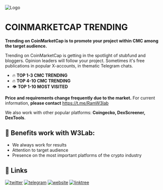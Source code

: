 
![Logo](https://i.imgur.com/q1AZtrY.png)


# COINMARKETCAP TRENDING

**Trending on CoinMarketCap is to promote your project within CMC among the target audience.**

Trending on CoinMarketCap is getting in the spotlight of stubfund and bloggers. Opinion leaders will follow your project. Sometimes it's free publications in popular X-accounts, in thematic Telegram chats.


- 🔥 **TOP 1-3 CMC TRENDING** 
- 🔥 **TOP 4-10 CMC TRENDING**
- 👁 **TOP 1-10 MOST VISITED**
  
**Price and requirements change frequently due to the market.** For current information, **please contact** https://t.me/RamW3lab


We also work with other popular platforms: **Coingecko, DexScreener, DexTools**.



## 💎 Benefits work with W3Lab:

- We always work for results
- Attention to target audience
- Presence on the most important platforms of the crypto industry


## 🔗 Links

[![twitter](https://img.shields.io/badge/twitter-1DA1F2?style=for-the-badge&logo=twitter&logoColor=white)](https://twitter.com/w3__lab)
[![telegram](https://img.shields.io/badge/telegram-229ED9?style=for-the-badge&logo=telegram&logoColor=white)](https://t.me/w3labs)
[![website](https://img.shields.io/badge/website-7779e5?style=for-the-badge&logo=global&logoColor=white)](https://w3lab.tech)
[![linktree](https://img.shields.io/badge/linktree-acdc5c?style=for-the-badge&logo=linktree&logoColor=black)](https://linktr.ee/w3_lab)
